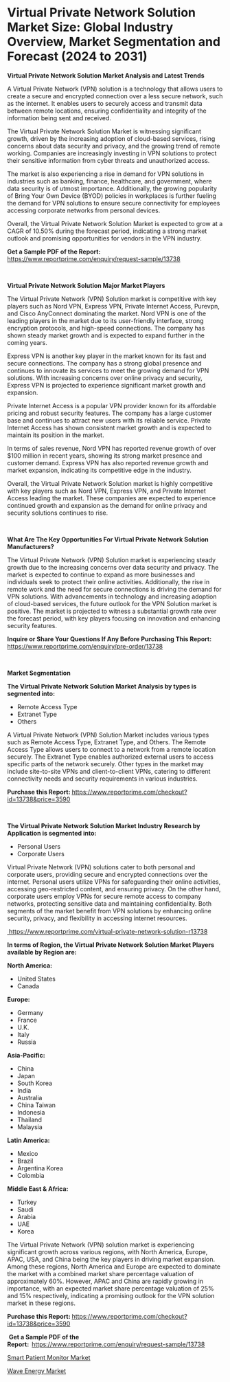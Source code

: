 <p><h1>Virtual Private Network Solution Market Size: Global Industry Overview, Market Segmentation and Forecast (2024 to 2031)</h1></p><p><strong>Virtual Private Network Solution Market Analysis and Latest Trends</strong></p>
<p><p>A Virtual Private Network (VPN) solution is a technology that allows users to create a secure and encrypted connection over a less secure network, such as the internet. It enables users to securely access and transmit data between remote locations, ensuring confidentiality and integrity of the information being sent and received.</p><p>The Virtual Private Network Solution Market is witnessing significant growth, driven by the increasing adoption of cloud-based services, rising concerns about data security and privacy, and the growing trend of remote working. Companies are increasingly investing in VPN solutions to protect their sensitive information from cyber threats and unauthorized access.</p><p>The market is also experiencing a rise in demand for VPN solutions in industries such as banking, finance, healthcare, and government, where data security is of utmost importance. Additionally, the growing popularity of Bring Your Own Device (BYOD) policies in workplaces is further fueling the demand for VPN solutions to ensure secure connectivity for employees accessing corporate networks from personal devices.</p><p>Overall, the Virtual Private Network Solution Market is expected to grow at a CAGR of 10.50% during the forecast period, indicating a strong market outlook and promising opportunities for vendors in the VPN industry.</p></p>
<p><strong>Get a Sample PDF of the Report:&nbsp;</strong> <a href="https://www.reportprime.com/enquiry/request-sample/13738">https://www.reportprime.com/enquiry/request-sample/13738</a></p>
<p>&nbsp;</p>
<p><strong>Virtual Private Network Solution Major Market Players</strong></p>
<p><p>The Virtual Private Network (VPN) Solution market is competitive with key players such as Nord VPN, Express VPN, Private Internet Access, Purevpn, and Cisco AnyConnect dominating the market. Nord VPN is one of the leading players in the market due to its user-friendly interface, strong encryption protocols, and high-speed connections. The company has shown steady market growth and is expected to expand further in the coming years.</p><p>Express VPN is another key player in the market known for its fast and secure connections. The company has a strong global presence and continues to innovate its services to meet the growing demand for VPN solutions. With increasing concerns over online privacy and security, Express VPN is projected to experience significant market growth and expansion.</p><p>Private Internet Access is a popular VPN provider known for its affordable pricing and robust security features. The company has a large customer base and continues to attract new users with its reliable service. Private Internet Access has shown consistent market growth and is expected to maintain its position in the market.</p><p>In terms of sales revenue, Nord VPN has reported revenue growth of over $100 million in recent years, showing its strong market presence and customer demand. Express VPN has also reported revenue growth and market expansion, indicating its competitive edge in the industry.</p><p>Overall, the Virtual Private Network Solution market is highly competitive with key players such as Nord VPN, Express VPN, and Private Internet Access leading the market. These companies are expected to experience continued growth and expansion as the demand for online privacy and security solutions continues to rise.</p></p>
<p>&nbsp;</p>
<p><strong>What Are The Key Opportunities For Virtual Private Network Solution Manufacturers?</strong></p>
<p><p>The Virtual Private Network (VPN) Solution market is experiencing steady growth due to the increasing concerns over data security and privacy. The market is expected to continue to expand as more businesses and individuals seek to protect their online activities. Additionally, the rise in remote work and the need for secure connections is driving the demand for VPN solutions. With advancements in technology and increasing adoption of cloud-based services, the future outlook for the VPN Solution market is positive. The market is projected to witness a substantial growth rate over the forecast period, with key players focusing on innovation and enhancing security features.</p></p>
<p><strong>Inquire or Share Your Questions If Any Before Purchasing This Report:</strong> <a href="https://www.reportprime.com/enquiry/pre-order/13738">https://www.reportprime.com/enquiry/pre-order/13738</a></p>
<p>&nbsp;</p>
<p><strong>Market Segmentation</strong></p>
<p><strong>The Virtual Private Network Solution Market Analysis by types is segmented into:</strong></p>
<p><ul><li>Remote Access Type</li><li>Extranet Type</li><li>Others</li></ul></p>
<p><p>A Virtual Private Network (VPN) Solution Market includes various types such as Remote Access Type, Extranet Type, and Others. The Remote Access Type allows users to connect to a network from a remote location securely. The Extranet Type enables authorized external users to access specific parts of the network securely. Other types in the market may include site-to-site VPNs and client-to-client VPNs, catering to different connectivity needs and security requirements in various industries.</p></p>
<p><strong>Purchase this Report:&nbsp;</strong><a href="https://www.reportprime.com/checkout?id=13738&price=3590">https://www.reportprime.com/checkout?id=13738&price=3590</a></p>
<p>&nbsp;</p>
<p><strong>The Virtual Private Network Solution Market Industry Research by Application is segmented into:</strong></p>
<p><ul><li>Personal Users</li><li>Corporate Users</li></ul></p>
<p><p>Virtual Private Network (VPN) solutions cater to both personal and corporate users, providing secure and encrypted connections over the internet. Personal users utilize VPNs for safeguarding their online activities, accessing geo-restricted content, and ensuring privacy. On the other hand, corporate users employ VPNs for secure remote access to company networks, protecting sensitive data and maintaining confidentiality. Both segments of the market benefit from VPN solutions by enhancing online security, privacy, and flexibility in accessing internet resources.</p></p>
<p><a href="https://www.reportprime.com/virtual-private-network-solution-r13738">&nbsp;https://www.reportprime.com/virtual-private-network-solution-r13738</a></p>
<p><strong>In terms of Region, the Virtual Private Network Solution Market Players available by Region are:</strong></p>
<p>
    <p> <strong> North America: </strong>
        <ul>
            <li>United States</li>
            <li>Canada</li>
        </ul>
        </p> 
    <p> <strong> Europe: </strong>
        <ul>
            <li>Germany</li>
            <li>France</li>
            <li>U.K.</li>
            <li>Italy</li>
            <li>Russia</li>
        </ul>
        </p> 
    <p> <strong> Asia-Pacific: </strong>
        <ul>
            <li>China</li>
            <li>Japan</li>
            <li>South Korea</li>
            <li>India</li>
            <li>Australia</li>
            <li>China Taiwan</li>
            <li>Indonesia</li>
            <li>Thailand</li>
            <li>Malaysia</li>
        </ul>
        </p> 
    <p> <strong> Latin America: </strong>
        <ul>
            <li>Mexico</li>
            <li>Brazil</li>
            <li>Argentina Korea</li>
            <li>Colombia</li>
        </ul>
        </p> 
    <p> <strong> Middle East & Africa: </strong>
        <ul>
            <li>Turkey</li>
            <li>Saudi</li>
            <li>Arabia</li>
            <li>UAE</li>
            <li>Korea</li>
        </ul>
    </p>
    </p>
<p><p>The Virtual Private Network (VPN) solution market is experiencing significant growth across various regions, with North America, Europe, APAC, USA, and China being the key players in driving market expansion. Among these regions, North America and Europe are expected to dominate the market with a combined market share percentage valuation of approximately 60%. However, APAC and China are rapidly growing in importance, with an expected market share percentage valuation of 25% and 15% respectively, indicating a promising outlook for the VPN solution market in these regions.</p></p>
<p><strong>Purchase this Report: </strong><a href="https://www.reportprime.com/checkout?id=13738&price=3590">https://www.reportprime.com/checkout?id=13738&price=3590</a></p>
<p>&nbsp;<strong>Get a Sample PDF of the Report:&nbsp;&nbsp;</strong><a href="https://www.reportprime.com/enquiry/request-sample/13738">https://www.reportprime.com/enquiry/request-sample/13738</a></p>
<p><strong></strong></p>
<p><p><a href="https://medium.com/@denisewilsogdn64/smart-patient-monitor-industry-sector-market-dynamics-and-future-scenarios-2024-2031-a44837826267">Smart Patient Monitor Market</a></p><p><a href="https://github.com/AmbushAL/Market-Research-Report-List-1/blob/main/wave-energy-market.md">Wave Energy Market</a></p></p>